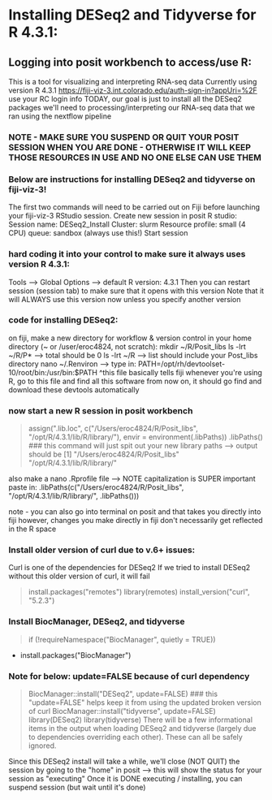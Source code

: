 # Installing DESeq2 and Tidyverse for R 4.3.1:

## Logging into posit workbench to access/use R: 
This is a tool for visualizing and interpreting RNA-seq data
Currently using version R 4.3.1
https://fiji-viz-3.int.colorado.edu/auth-sign-in?appUri=%2F
use your RC login info
TODAY, our goal is just to install all the DESeq2 packages we'll need to processing/interpreting our RNA-seq data that we ran using the nextflow pipeline


### NOTE - MAKE SURE YOU SUSPEND OR QUIT YOUR POSIT SESSION WHEN YOU ARE DONE - OTHERWISE IT WILL KEEP THOSE RESOURCES IN USE AND NO ONE ELSE CAN USE THEM

### Below are instructions for installing DESeq2 and tidyverse on fiji-viz-3!
The first two commands will need to be carried out on Fiji before launching your fiji-viz-3 RStudio session.
Create new session in posit R studio:
Session name: DESeq2_Install
Cluster: slurm
Resource profile: small (4 CPU)
queue: sandbox (always use this!)
Start session

### hard coding it into your control to make sure it always uses version R 4.3.1:
Tools --> Global Options --> default R version: 4.3.1
Then you can restart session (session tab) to make sure that it opens with this version
Note that it will ALWAYS use this version now unless you specify another version

### code for installing DESeq2:
on fiji, make a new directory for workflow & version control in your home directory (~ or /user/eroc4824, not scratch):
mkdir ~/R/Posit_libs
ls -lrt ~/R/P* --> total should be 0
ls -lrt ~/R --> list should include your Post_libs directory
nano ~/.Renviron --> type in: PATH=/opt/rh/devtoolset-10/root/bin:/usr/bin:$PATH
^this file basically tells fiji whenever you're using R, go to this file and find all this software
from now on, it should go find and download these devtools automatically

### now start a new R session in posit workbench
> assign(".lib.loc", c("/Users/eroc4824/R/Posit_libs", "/opt/R/4.3.1/lib/R/library/"), envir = environment(.libPaths))
> .libPaths()   ### this command will just spit out your new library paths --> output should be [1] "/Users/eroc4824/R/Posit_libs" "/opt/R/4.3.1/lib/R/library/"

also make a nano .Rprofile file   --> NOTE capitalization is SUPER important
paste in: .libPaths(c("/Users/eroc4824/R/Posit_libs", "/opt/R/4.3.1/lib/R/library/", .libPaths()))

note - you can also go into terminal on posit and that takes you directly into fiji
however, changes you make directly in fiji don't necessarily get reflected in the R space

### Install older version of curl due to v.6+ issues:
Curl is one of the dependencies for DESeq2
If we tried to install DESeq2 without this older version of curl, it will fail
> install.packages("remotes")
> library(remotes)
> install_version("curl", "5.2.3")


### Install BiocManager, DESeq2, and tidyverse
> if (!requireNamespace("BiocManager", quietly = TRUE))
+ install.packages("BiocManager")
### Note for below: update=FALSE because of curl dependency
> BiocManager::install("DESeq2", update=FALSE)    ### this "update=FALSE" helps keep it from using the updated broken version of curl
> BiocManager::install("tidyverse", update=FALSE)
> library(DESeq2)
> library(tidyverse)
There will be a few informational items in the output when loading DESeq2 and tidyverse (largely due to dependencies overriding each other). These can all be safely ignored.

Since this DESeq2 install will take a while, we'll close (NOT QUIT) the session by going to the "home" in posit --> this will show the status for your session as "executing"
Once it is DONE executing / installing, you can suspend session (but wait until it's done)
